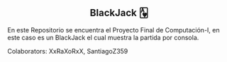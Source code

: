 <h2 align="center">
  BlackJack  🂱
</h2>

<p>En este Repositorio se encuentra el Proyecto Final de Computación-I, en este caso es un BlackJack el cual muestra la partida por consola.</p>
Colaborators: XxRaXoRxX, SantiagoZ359
